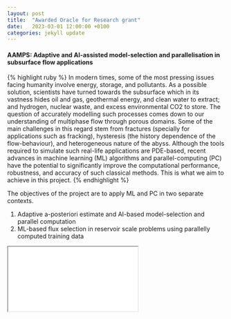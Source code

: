 ```yaml
---
layout: post
title:  "Awarded Oracle for Research grant"
date:   2023-03-01 12:00:00 +0100
categories: jekyll update
---
```



<h4><b>AAMPS</b>: Adaptive and AI-assisted model-selection and parallelisation in subsurface flow applications</h4>
{% highlight ruby %}
In modern times, some of the most pressing issues facing humanity involve energy, storage, and pollutants. 
As a possible solution, scientists have turned towards the subsurface which in its vastness hides oil and gas, geothermal energy, and clean water to extract;
 and hydrogen, nuclear waste, and excess environmental CO2 to store. 
The question of accurately modelling such processes comes down to our understanding of multiphase flow through porous domains. 
Some of the main challenges in this regard stem from fractures (specially for applications such as fracking), 
hysteresis (the history dependence of the flow-behaviour), and heterogeneous nature of the abyss. 
Although the tools required to simulate such real-life applications are PDE-based,
 recent advances in machine learning (ML) algorithms and parallel-computing (PC) have the potential to significantly improve the computational performance, 
robustness, and accuracy of such classical methods. This is what we aim to achieve in this project.
{% endhighlight %}

The objectives of the project are to apply ML and PC in two separate contexts.
<ol type="1">
<li>
Adaptive a-posteriori estimate and AI-based model-selection and parallel computation
</li>
<li>
ML-based flux selection in reservoir scale problems using parallelly computed training data
</li>
</ol>

<iframe src="/docs/Oracle-for-research.pdf" width="300"></iframe>
